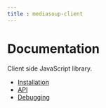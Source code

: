 ```yaml
---
title : mediasoup-client
---
```



# Documentation

<div markdown="1">

Client side JavaScript library.

* [Installation](/documentation/v2/mediasoup-client/installation/)
* [API](/documentation/v2/mediasoup-client/api/)
* [Debugging](/documentation/v2/mediasoup-client/debugging/)

</div>
